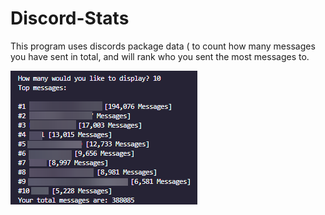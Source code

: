 # Discord-Stats

This program uses discords package data ( to count how many messages you have sent in total, and will rank who you sent the most messages to.

![Alt Text](example.png)
